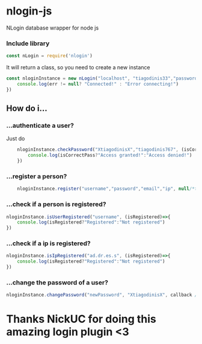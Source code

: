 # nlogin-js

NLogin database wrapper for node js

  

### Include library

```js
const nLogin = require('nlogin')
```
It will return a class, so you need to create a new instance
```js
const nloginInstance = new nLogin("localhost", "tiagodinis33","password123","s12_nlogin", (err)=>{
	console.log(err != null? "Connected!" : "Error connecting!")
})
```
## How do i...
### ...authenticate a user?
Just do
```js
	nloginInstance.checkPassword("XtiagodinisX","tiagodinis767", (isCorrectPass)=>{
		console.log(isCorrectPass?"Access granted!":"Access denied!")
	})
```
### ...register a person?
```js
	nloginInstance.register("username","password","email","ip", null/*this is the callback but is optional, it just tells if it was successful*/)
```
### ...check if a person is registered?
```js
nloginInstance.isUserRegistered("username", (isRegistered)=>{
	console.log(isRegistered?"Registered":"Not registered")
})
```
### ...check if a ip is registered?
```js
nloginInstance.isIpRegistered("ad.dr.es.s", (isRegistered)=>{
	console.log(isRegistered?"Registered":"Not registered")
})
```
### ...change the password of a user?
```js
nloginInstance.changePassword("newPassword", "XtiagodinisX", callback /*Optional*/)
```
# Thanks NickUC for doing this amazing login plugin <3

